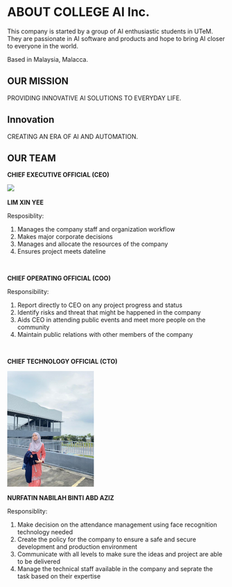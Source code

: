 
# ABOUT COLLEGE AI Inc. 
This company is started by a group of AI enthusiastic students in UTeM. They are passionate in AI software and products and hope to bring AI closer to everyone in the world.

Based in Malaysia, Malacca. 

## OUR MISSION
PROVIDING INNOVATIVE AI SOLUTIONS TO EVERYDAY LIFE.

## Innovation
CREATING AN ERA OF AI AND AUTOMATION. 

## OUR TEAM
**CHIEF EXECUTIVE OFFICIAL (CEO)**

<img src="assets/profile/xinyee.jpg" width="200" height="auto" />

**LIM XIN YEE**

Resposiblity:
1. Manages the company staff and organization workflow
2. Makes major corporate decisions 
3. Manages and allocate the resources of the company
4. Ensures project meets dateline

<br>

**CHIEF OPERATING OFFICIAL (COO)**


Responsibility:
1. Report directly to CEO on any project progress and status
2. Identify risks and threat that might be happened in the company
3. Aids CEO in attending public events and meet more people on the community
4. Maintain public relations with other members of the company

<br>

**CHIEF TECHNOLOGY OFFICIAL (CTO)**

<img src="assets/profile/Nurfatin Nabilah .jpg" width="200" height="auto" />

**NURFATIN NABILAH BINTI ABD AZIZ**

Responsiblity:
1. Make decision on the attendance management using face recognition technology needed
2. Create the policy for the company to ensure a safe and secure development and production environment
3. Communicate with all levels to make sure the ideas and project are able to be delivered
4. Manage the technical staff available in the company and seprate the task based on their expertise


<br>
